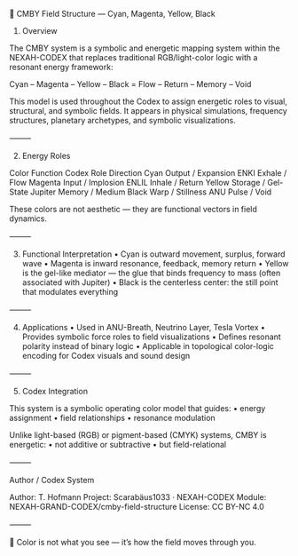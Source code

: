 🌈 CMBY Field Structure — Cyan, Magenta, Yellow, Black

1. Overview

The CMBY system is a symbolic and energetic mapping system within the NEXAH-CODEX that replaces traditional RGB/light-color logic with a resonant energy framework:

Cyan – Magenta – Yellow – Black = Flow – Return – Memory – Void

This model is used throughout the Codex to assign energetic roles to visual, structural, and symbolic fields. It appears in physical simulations, frequency structures, planetary archetypes, and symbolic visualizations.

⸻

2. Energy Roles

Color	Function	Codex Role	Direction
Cyan	Output / Expansion	ENKI	Exhale / Flow
Magenta	Input / Implosion	ENLIL	Inhale / Return
Yellow	Storage / Gel-State	Jupiter	Memory / Medium
Black	Warp / Stillness	ANU	Pulse / Void

These colors are not aesthetic — they are functional vectors in field dynamics.

⸻

3. Functional Interpretation
	•	Cyan is outward movement, surplus, forward wave
	•	Magenta is inward resonance, feedback, memory return
	•	Yellow is the gel-like mediator — the glue that binds frequency to mass (often associated with Jupiter)
	•	Black is the centerless center: the still point that modulates everything

⸻

4. Applications
	•	Used in ANU-Breath, Neutrino Layer, Tesla Vortex
	•	Provides symbolic force roles to field visualizations
	•	Defines resonant polarity instead of binary logic
	•	Applicable in topological color-logic encoding for Codex visuals and sound design

⸻

5. Codex Integration

This system is a symbolic operating color model that guides:
	•	energy assignment
	•	field relationships
	•	resonance modulation

Unlike light-based (RGB) or pigment-based (CMYK) systems, CMBY is energetic:
	•	not additive or subtractive
	•	but field-relational

⸻

Author / Codex System

Author: T. Hofmann
Project: Scarabäus1033 · NEXAH-CODEX
Module: NEXAH-GRAND-CODEX/cmby-field-structure
License: CC BY-NC 4.0

⸻

🧿 Color is not what you see — it’s how the field moves through you.

